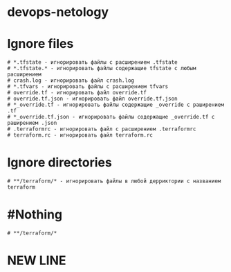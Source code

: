 # devops-netology
# Ignore files
	# *.tfstate - игнорировать файлы с расширением .tfstate
	# *.tfstate.* - игнорировать файлы содержащие tfstate с любым расширением
	# crash.log - игнорировать файл crash.log
	# *.tfvars - игнорировать файлы с расширением tfvars
	# override.tf - игнорировать файл override.tf
	# override.tf.json - игнорировать файл override.tf.json
	# *_override.tf - игнорировать файлы содержащие _override с раширением .tf
	# *_override.tf.json - игнорировать файлы содержащие _override.tf с раширением .json
	# .terraformrc - игнорировать файл с расширением .terraformrc
	# terraform.rc - игнорировать файл terraform.rc
# Ignore directories
	# **/terraform/* - игнорировать файлы в любой дерриктории с названием terraform
#Nothing
=======
	# **/terraform/*
# NEW LINE
